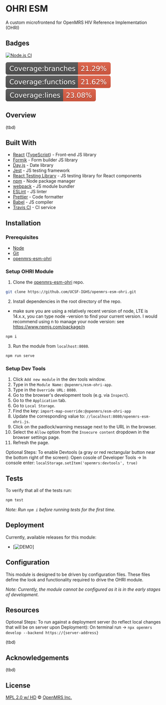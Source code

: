 # OHRI ESM

A custom microfrontend for OpenMRS HIV Reference Implementation (OHRI)
## Badges
[![Node.js CI](https://github.com/UCSF-IGHS/openmrs-esm-ohri/actions/workflows/node.js.yml/badge.svg?branch=working)](https://github.com/UCSF-IGHS/openmrs-esm-ohri/actions/workflows/node.js.yml)

![Badges](badges/badge-branches.svg) ![Badges](badges/badge-functions.svg) ![Badges](badges/badge-lines.svg)
## Overview

(tbd)

## Built With

* [React](https://reactjs.org/) ([TypeScript](https://www.typescriptlang.org)) - Front-end JS library
* [Formik](https://formik.org/docs/overview) - Form builder JS library
* [Day.js](https://day.js.org/) - Date library
* [Jest](https://jestjs.io/) - JS testing framework
* [React Testing Library](https://testing-library.com/) - JS testing library for React components
* [npm](https://www.npmjs.com/) - Node package manager
* [webpack](https://webpack.js.org/) - JS module bundler
* [ESLint](https://eslint.org/) - JS linter
* [Prettier](https://prettier.io/) - Code formatter
* [Babel](https://babeljs.io/) - JS compiler
* [Travis CI](https://travis-ci.org/) - CI service

## Installation

### Prerequisites

* [Node](https://nodejs.org/en/download/)
* [Git](https://git-scm.com/downloads)
* [openmrs-esm-ohri](https://github.com/UCSF-IGHS/openmrs-esm-ohri)

### Setup OHRI Module

1. Clone the [openmrs-esm-ohri](https://github.com/UCSF-IGHS/openmrs-esm-ohri) repo.

```sh
git clone https://github.com/UCSF-IGHS/openmrs-esm-ohri.git
```

2. Install dependencies in the root directory of the repo.
- make sure you are using a relatively recent version of node, LTE is 14.x.x, you can type node -version to find your current version. I would recommend using n to manage your node version: see https://www.npmjs.com/package/n
```sh
npm i
```

3. Run the module from `localhost:8080`.

```sh
npm run serve
```

### Setup Dev Tools

1. Click `Add new module` in the dev tools window.
2. Type in the `Module Name:` `@openmrs/esm-ohri-app`.
3. Type in the `Override URL:` `8080`.
4. Go to the browser's development tools (e.g. via `Inspect`).
5. Go to the `Application` tab.
6. Go to `Local Storage`.
7. Find the key: `import-map-override:@openmrs/esm-ohri-app`
8. Update the corresponding value to: `//localhost:8080/openmrs-esm-ohri.js`.
9. Click on the padlock/warning message next to the URL in the browser.
10. Select the `Allow` option from the `Insecure content` dropdown in the browser settings page.
11. Refresh the page.

Optional Steps:
To enable Devtools (a gray or red rectangular button near the bottom right of the screen): Open cosole of Developer Tools -> In console enter: ```localStorage.setItem('openmrs:devtools', true)```

## Tests

To verify that all of the tests run:

```sh
npm test
```

*Note: Run `npm i` before running tests for the first time.*

## Deployment

Currently, available releases for this module:
- [![DEMO](https://ohri-demo.globalhealthapp.net/)] 

## Configuration

This module is designed to be driven by configuration files. These files define the look and functionality required to drive the OHRI module.

*Note: Currently, the module cannot be configured as it is in the early stages of development.*

## Resources
Optional Steps:
To run against a deployment server (to reflect local changes that will be on server upon Deployment): 
On terminal run ->  ```npx openmrs develop --backend https://{server-address}```

(tbd)
## Acknowledgements

(tbd)
## License

[MPL 2.0 w/ HD](http://openmrs.org/license/) © [OpenMRS Inc.](http://www.openmrs.org/)
